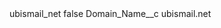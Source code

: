 <?xml version="1.0" encoding="UTF-8"?>
<CustomMetadata xmlns="http://soap.sforce.com/2006/04/metadata" xmlns:xsi="http://www.w3.org/2001/XMLSchema-instance" xmlns:xsd="http://www.w3.org/2001/XMLSchema">
    <label>ubismail_net</label>
    <protected>false</protected>
    <values>
        <field>Domain_Name__c</field>
        <value xsi:type="xsd:string">ubismail.net</value>
    </values>
</CustomMetadata>
